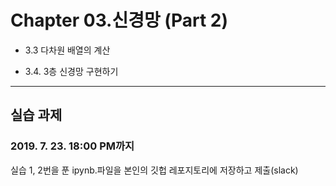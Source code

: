 # Chapter 03.신경망 (Part 2)

- 3.3 다차원 배열의 계산

- 3.4. 3층 신경망 구현하기

---

## 실습 과제

### 2019. 7. 23. 18:00 PM까지

실습 1, 2번을 푼 ipynb.파일을 본인의 깃헙 레포지토리에 저장하고 제출(slack)
